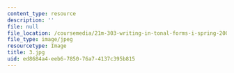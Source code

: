 ```yaml
---
content_type: resource
description: ''
file: null
file_location: /coursemedia/21m-303-writing-in-tonal-forms-i-spring-2009/ed8684a4eeb6785076a74137c395b815_3.jpg
file_type: image/jpeg
resourcetype: Image
title: 3.jpg
uid: ed8684a4-eeb6-7850-76a7-4137c395b815
---
```

